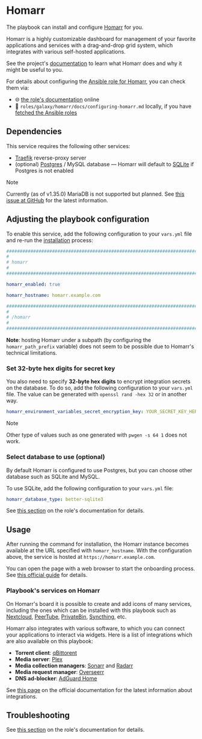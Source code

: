 <!--
SPDX-FileCopyrightText: 2020 - 2024 MDAD project contributors
SPDX-FileCopyrightText: 2020 - 2024 Slavi Pantaleev
SPDX-FileCopyrightText: 2020 Aaron Raimist
SPDX-FileCopyrightText: 2020 Chris van Dijk
SPDX-FileCopyrightText: 2020 Dominik Zajac
SPDX-FileCopyrightText: 2020 Mickaël Cornière
SPDX-FileCopyrightText: 2022 François Darveau
SPDX-FileCopyrightText: 2022 Julian Foad
SPDX-FileCopyrightText: 2022 Warren Bailey
SPDX-FileCopyrightText: 2023 Antonis Christofides
SPDX-FileCopyrightText: 2023 Felix Stupp
SPDX-FileCopyrightText: 2023 Julian-Samuel Gebühr
SPDX-FileCopyrightText: 2023 Pierre 'McFly' Marty
SPDX-FileCopyrightText: 2024 - 2025 Suguru Hirahara

SPDX-License-Identifier: AGPL-3.0-or-later
-->

# Homarr

The playbook can install and configure [Homarr](https://homarr.dev) for you.

Homarr is a highly customizable dashboard for management of your favorite applications and services with a drag-and-drop grid system, which integrates with various self-hosted applications.

See the project's [documentation](https://homarr.dev/docs/getting-started) to learn what Homarr does and why it might be useful to you.

For details about configuring the [Ansible role for Homarr](https://github.com/mother-of-all-self-hosting/ansible-role-homarr), you can check them via:
- 🌐 [the role's documentation](https://github.com/mother-of-all-self-hosting/ansible-role-homarr/blob/main/docs/configuring-homarr.md) online
- 📁 `roles/galaxy/homarr/docs/configuring-homarr.md` locally, if you have [fetched the Ansible roles](../installing.md)

## Dependencies

This service requires the following other services:

- [Traefik](traefik.md) reverse-proxy server
- (optional) [Postgres](postgres.md) / MySQL database — Homarr will default to [SQLite](https://www.sqlite.org/) if Postgres is not enabled

>[!NOTE]
> Currently (as of v1.35.0) MariaDB is not supported but planned. See [this issue at GitHub](https://github.com/homarr-labs/homarr/issues/2305) for the latest information.

## Adjusting the playbook configuration

To enable this service, add the following configuration to your `vars.yml` file and re-run the [installation](../installing.md) process:

```yaml
########################################################################
#                                                                      #
# homarr                                                               #
#                                                                      #
########################################################################

homarr_enabled: true

homarr_hostname: homarr.example.com

########################################################################
#                                                                      #
# /homarr                                                              #
#                                                                      #
########################################################################
```

**Note**: hosting Homarr under a subpath (by configuring the `homarr_path_prefix` variable) does not seem to be possible due to Homarr's technical limitations.

### Set 32-byte hex digits for secret key

You also need to specify **32-byte hex digits** to encrypt integration secrets on the database. To do so, add the following configuration to your `vars.yml` file. The value can be generated with `openssl rand -hex 32` or in another way.

```yaml
homarr_environment_variables_secret_encryption_key: YOUR_SECRET_KEY_HERE
```

>[!NOTE]
> Other type of values such as one generated with `pwgen -s 64 1` does not work.

### Select database to use (optional)

By default Homarr is configured to use Postgres, but you can choose other database such as SQLite and MySQL.

To use SQLite, add the following configuration to your `vars.yml` file:

```yaml
homarr_database_type: better-sqlite3
```

See [this section](https://github.com/mother-of-all-self-hosting/ansible-role-homarr/blob/main/docs/configuring-homarr.md#specify-database-optional) on the role's documentation for details.

## Usage

After running the command for installation, the Homarr instance becomes available at the URL specified with `homarr_hostname`. With the configuration above, the service is hosted at `https://homarr.example.com`.

You can open the page with a web browser to start the onboarding process. See [this official guide](https://homarr.dev/docs/getting-started/after-the-installation/) for details.

### Playbook's services on Homarr

On Homarr's board it is possible to create and add icons of many services, including the ones which can be installed with this playbook such as [Nextcloud](nextcloud.md), [PeerTube](peertube.md), [PrivateBin](privatebin.md), [Syncthing](syncthing.md), etc.

Homarr also integrates with various software, to which you can connect your applications to interact via widgets. Here is a list of integrations which are also available on this playbook:

- **Torrent client**: [qBittorent](qbittorrent.md)
- **Media server**: [Plex](plex.md)
- **Media collection managers**: [Sonarr](sonarr.md) and [Radarr](radarr.md)
- **Media request manager**: [Overseerr](overseerr.md)
- **DNS ad-blocker**: [AdGuard Home](adguard-home.md)

See [this page](https://homarr.dev/docs/category/integrations) on the official documentation for the latest information about integrations.

## Troubleshooting

See [this section](https://github.com/mother-of-all-self-hosting/ansible-role-homarr/blob/main/docs/configuring-homarr.md#troubleshooting) on the role's documentation for details.

